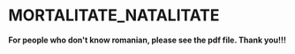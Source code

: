 # MORTALITATE_NATALITATE

**For people who don't know romanian, please see the pdf file. Thank you!!!**
